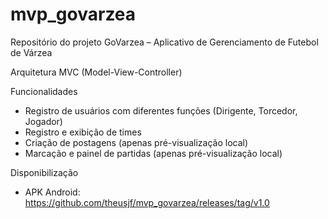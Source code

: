 # mvp_govarzea

Repositório do projeto GoVarzea – Aplicativo de Gerenciamento de Futebol de Várzea

Arquitetura MVC (Model-View-Controller)

Funcionalidades
- Registro de usuários com diferentes funções (Dirigente, Torcedor, Jogador)
- Registro e exibição de times
- Criação de postagens (apenas pré-visualização local)
- Marcação e painel de partidas (apenas pré-visualização local)

Disponibilização
- APK Android: https://github.com/theusjf/mvp_govarzea/releases/tag/v1.0
